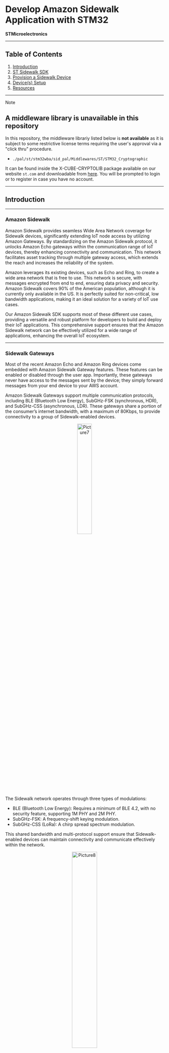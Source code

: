 # Develop Amazon Sidewalk Application with STM32

**STMicroelectronics**

---

## Table of Contents

1. [Introduction](#introduction)
2. [ST Sidewalk SDK](#st-sidewalk-sdk)
3. [Provision a Sidewalk Device](#provision-a-sidewalk-device)
4. [Device(s) Setup](#devices-setup)
5. [Resources](#resources)

---
> [!NOTE]
> ## A middleware library is unavailable in this repository
> 
> In this repository, the middleware librariy listed below is **not available** as it is subject to some restrictive license terms requiring the user's approval via a "click thru" procedure.
> * `./pal/st/stm32wba/sid_pal/Middlewares/ST/STM32_Cryptographic`
> 
> It can be found inside the X-CUBE-CRYPTOLIB package available on our website `st.com` and downloadable from [here](https://www.st.com/en/embedded-software/x-cube-cryptolib.html#get-software). You will be prompted to login or to register in case you have no account.
---

## Introduction

---

### Amazon Sidewalk

Amazon Sidewalk provides seamless Wide Area Network coverage for Sidewalk devices, significantly extending IoT node access by utilizing Amazon Gateways. By standardizing on the Amazon Sidewalk protocol, it unlocks Amazon Echo gateways within the communication range of IoT devices, thereby enhancing connectivity and communication. This network facilitates asset tracking through multiple gateway access, which extends the reach and increases the reliability of the system.

Amazon leverages its existing devices, such as Echo and Ring, to create a wide area network that is free to use. This network is secure, with messages encrypted from end to end, ensuring data privacy and security. Amazon Sidewalk covers 90% of the American population, although it is currently only available in the US. It is perfectly suited for non-critical, low bandwidth applications, making it an ideal solution for a variety of IoT use cases.

Our Amazon Sidewalk SDK supports most of these different use cases, providing a versatile and robust platform for developers to build and deploy their IoT applications. This comprehensive support ensures that the Amazon Sidewalk network can be effectively utilized for a wide range of applications, enhancing the overall IoT ecosystem.

---

### Sidewalk Gateways

Most of the recent Amazon Echo and Amazon Ring devices come embedded with Amazon Sidewalk Gateway features. These features can be enabled or disabled through the user app. Importantly, these gateways never have access to the messages sent by the device; they simply forward messages from your end device to your AWS account.

Amazon Sidewalk Gateways support multiple communication protocols, including BLE (Bluetooth Low Energy), SubGHz-FSK (synchronous, HDR), and SubGHz-CSS (asynchronous, LDR). These gateways share a portion of the consumer’s internet bandwidth, with a maximum of 80Kbps, to provide connectivity to a group of Sidewalk-enabled devices.

<p align="center">
  <img src="pictures/Picture7.jpg" alt="Picture7" style="width:30%;">
</p>

The Sidewalk network operates through three types of modulations:
- BLE (Bluetooth Low Energy): Requires a minimum of BLE 4.2, with no security feature, supporting 1M PHY and 2M PHY.
- SubGHz-FSK: A frequency-shift keying modulation.
- SubGHz-CSS (LoRa): A chirp spread spectrum modulation.

This shared bandwidth and multi-protocol support ensure that Sidewalk-enabled devices can maintain connectivity and communicate effectively within the network.

<p align="center">
  <img src="pictures/Picture8.jpg" alt="Picture8" style="width:40%;">
</p>

---

### Amazon Sidewalk Coverage

Amazon Sidewalk provides extensive coverage, reaching 90% of the US population according to Amazon.

- [https://coverage.sidewalk.amazon/](https://coverage.sidewalk.amazon/)

<p align="center">
  <img src="pictures/Picture9.jpg" alt="Picture9" style="width:80%;">
</p>

---

### Amazon Sidewalk End-devices

Amazon Sidewalk end-devices offer versatile connectivity options and seamless data transmission:

- They can use BLE or SubGHz-FSK for commissioning
- IoT data can be transmitted through Bluetooth LE, LoRa or SubGHz-FSK
- Sidewalk data is routed to AWS servers through the Amazon Gateways
- The data is then accessed and visualized through AWS servers
- When connected to your own Amazon Sidewalk Gateway (same account) your device has no data limitation.
- When your devices are in roaming mode (connected to other gateways). Monthly data used is capped at 500MB by customer (not device).

<p align="center">
  <img src="pictures/Picture10.jpg" alt="Picture10" style="width:60%;">
</p>

---

### Amazon Sidewalk different use cases

| Use case        | Commissioning  | Communication | Device                 | Description                          |Project |
|-----------------|----------------|---------------|------------------------|--------------------------------------|--------|
| BLE Only        | BLE            | BLE           | STM32WBAxx             | Short range, suitable for high-throughput transfers (e.g., OTA image delivery) | sid_ble |
| FSK Only        | FSK            | FSK           | STM32WBAxx + S2-LP or STM32WBAxx + STM32WLx5 | Mid range, suitable for moderate-throughput transfers | sid_900 |
| BLE + CSS       | BLE            | BLE/CSS       | STM32WBAxx + STM32WLx5 | Best range compared to memory usage  | sid_900 |
| BLE + FSK       | BLE/FSK        | BLE/FSK       | STM32WBAxx + S2-LP or STM32WBAxx + STM32WLx5 | Mid range, adds BLE support for higher-throughput use cases (e.g., OTA) | sid_900 |
| BLE + FSK + CSS | BLE/FSK        | BLE/FSK/CSS   | STM32WBAxx + STM32WLx5 | Best range, more flexibility with Sidewalk functionality | sid_900 |

Alternatively, the Semtech SX126x or LR11xx transceivers can be used instead of the STM32WLx5 for FSK and CSS uses cases.

> [!NOTE]
> The FSK and CSS radio links cannot operate concurrently; however, applications may implement logic to dynamically switch between FSK and CSS modes based on runtime requirements.

<p align="center">
  <img src="pictures/Picture11.jpg" alt="Picture11" style="width:100%;">
</p>


<p align="center">
  <img src="pictures/Picture12.jpg" alt="Picture12" style="width:100%;">
</p>

---

### Third-Party Device Support

ST also offers support for multiple third-party devices from Semtech that integrate seamlessly with ST’s Sidewalk SDK libraries. These devices include the SX126x and the LR11xx, both of which are SubGHz radio transceivers designed to interface with Sidewalk services through supported Amazon devices.

The **SX126x** is a SubGHz radio transceiver that supports both LoRa and FSK communication protocols. This device is capable of interfacing with Sidewalk services, providing reliable and efficient data transmission for various IoT applications. Its support for multiple communication protocols ensures versatility and compatibility with a wide range of use cases.

The **LR11xx** is another SubGHz radio transceiver that supports LoRa and FSK communication protocols. In addition to its communication capabilities, the LR11xx integrates a GNSS scanner and a WiFi access point MAC address scanner. These additional features enable precise location tracking and enhanced connectivity options, making the LR11xx a powerful and versatile solution for IoT applications that require advanced functionality.

By supporting these third-party devices, STMicroelectronics expands the range of hardware options available to developers, allowing them to choose the best components for their specific application needs. This integration with Semtech devices ensures that developers can leverage the full potential of the Sidewalk SDK, creating robust and reliable IoT solutions.

<p align="center">
  <img src="pictures/Picture13.jpg" alt="Picture13" style="width:100%;">
</p>

---

## ST Sidewalk SDK

---

### STMicroelectronics package for Sidewalk development

The Sidewalk SDK is an integration of the Sidewalk SDK v1.17.1.18 provided by Amazon, specifically designed to run on the STM32WBAxx MCUs. This package offers a comprehensive set of tools and services to facilitate the development of Amazon Sidewalk applications.

One of the key features of the SDK is the inclusion of examples, such as a Sidewalk communication app. This app demonstrates how to send a string using multiple different types of radio communication, providing developers with practical insights into implementing various communication protocols within their applications.

The Sidewalk Provisioning Services are another crucial component of the SDK. These services include an API for generating and storing AWS certifications inside the device, ensuring secure and authenticated communication. Additionally, the SDK provides certified radio services and configurations for Bluetooth Low Energy (BLE), Frequency-Shift Keying (FSK), and Long Range (LoRa) communication protocols, which are essential for reliable and efficient data transmission.

To support the development process, several qualified development boards are available as Sidewalk end-nodes. These include:
- **Nucleo-WBA55CG/Nucleo-WBA65RI + Nucleo-WL55CJ1**: This dual-MCU setup offers a robust platform for developing and testing Sidewalk applications, providing the capability to run user applications on both MCUs concurrently with the Sidewalk communication.
- **Nucleo-WBA55CG/Nucleo-WBA65RI + X-Nucleo-S2915A1**: This setup showcases a cost-efficient platform using ST's S2-LP transceiver (supports BLE and FSK Sidewalk links).
- **Nucleo-WBA55CG/Nucleo-WBA65RI + SX1262MB2CAS**: This configuration supports a popular SX126x transceiver family for FSK and CSS (LoRa) links.
- **Nucleo-WBA55CG/Nucleo-WBA65RI + LR1110MB1LCKS**: This combination is designed for the applications that utilize enhanced features of the LR11xx transceiver family, like nearby WiFi scanning and GNSS positioning.

Furthermore, STMicroelectronics provides support through their Territory Field Application Engineers (FAE). This ensures that developers have access to the necessary resources and assistance to successfully implement their Sidewalk applications, addressing any challenges that may arise during the development process.

---

### Tool prerequisites

- STM32CubeProgrammer v2.18.0+
- STM32CubeIDE v1.18.0+
- Serial Line Interface Software e.g. TeraTerm
- AWS Account

---
 
### Sidewalk SDK Prebuilt Libraries

The Sidewalk stack is provided as a collection of precompiled static libraries, each built with distinct configuration profiles tailored to specific use cases. The following stack variants are available:
- `sidewalk_sdk_basic` - regular Sidewalk stack with reduced feature set to achieve smaller flash & RAM footprints
- `sidewalk_sdk_full` - regular Sidewalk stack with all the features included and configurable in runtime
- `sidewalk_dut` - Amazon's proprietary application code for `sid_dut` application
- `sidewalk_sdk_qa` - special build of Sidewalk SDK specifically for the `sid_dut` app. Enables additional QA features that are not required in normal applications
- `sidewalk_halo_diagnostics` - Amazon's proprietary application code for `sid_diagnostics` application
- `sidewalk_sdk_diagnostics` - special build of Sidewalk SDK specifically for the `sid_diagnostics` app. Enables additional PHY-level diagnostic features that are not required in normal applications

> [!NOTE]
> The following features were excluded from the basic variant of the Sidewalk stack to minimize flash and RAM space consumption:
> - Autoconnect
> - Multilink mode
> - Sidewalk Bulk Data Transfer (SBDT)
>
> If your application requires any of the above features please use the full variant of the stack.

In addition, each stack variant is compiled with configurable radio link support, allowing end users to optimize flash and RAM usage by including only the radio interfaces required by their application. The following radio link configurations are available:
- `default` – Includes support for all three radio links: BLE, FSK, and CSS (LoRa)
- `ble` – Supports only the BLE radio link
- `ble_fsk` – Supports both BLE and FSK radio links
- `ble_lora` – Supports BLE and CSS (LoRa) radio links
- `fsk` – Supports only the FSK radio link
- `fsk_lora` – Supports both FSK and CSS (LoRa) radio links

The standard Sidewalk stack builds are optimized for minimal flash and RAM usage, and therefore exclude internal logging functionality within the libraries (note: application-level logging remains fully supported). For scenarios requiring diagnostic or debugging capabilities, alternative library variants with the `_with_logs` suffix are available. These variants are functionally identical to their corresponding standard builds, with the sole addition of internal logging. This added capability incurs a modest increase in flash footprint. For enhanced observability during Sidewalk SDK evaluation, the provided STM32CubeIDE reference projects are configured to use the logging-enabled variants by default.

Prebuilt SDK Libraries in the STM32CubeIDE to configure the STM32WBAxx device

<p align="center">
  <img src="pictures/Picture17b.jpg" alt="Picture17b" style="width:80%;">

  <img src="pictures/Picture17a.jpg" alt="Picture17a" style="width:80%;">
</p>

---

### Sidewalk Port over STM32WBAxx

The Sidewalk port over STM32WBAxx includes the `ble_adapter` for mapping Sidewalk proprietary APIs to the STMicroelectronics BLE stack and the `serial_bus` for mapping SPI communication drivers to the physical SPI transport driver and peripheral.

<p align="center">
  <img src="pictures/Picture18.jpg" alt="Picture18" style="width:70%;">
</p>

---

### Sidewalk SDK applications

The Sidewalk SDK includes several applications designed to demonstrate and evaluate various aspects of the Sidewalk solution:

| Application | Scope/description |
|-------------|-------------------|
| sid_900 | Demonstrates connectivity between the end node and the AWS Sidewalk cloud by initializing the radio, synchronizing, registering and sending a string. - Multiple radio configurations (BLE-FSK, BLE-FSK, BLE-LoRa, FSK-LoRa, FSK-only) - Starting point for Sidewalk application development |
| sid_ble | A sample app similar to sid_900 but utilizing purely the BLE link. This app can run on a STM32WBAxx host without any external sub-GHz radio |
| sid_demo | End to end example of the bi-directional Sidewalk communication with Web UI. More information can be found [here](https://github.com/aws-samples/aws-iot-core-for-amazon-sidewalk-sample-app)|
| sid_diagnostics | Radio evaluation, test and verify radio using CLI commands to the STM32WBAxx device. Application also used in the manufacturing provisioning process |
| sid_dut | Sidewalk stack evaluation through CLI and Sidewalk APIs to test the Sidewalk solution. - Sidewalk API: radio init, connect, registration, reset - Send data over Sidewalk link |
| sid_dut_ble_coexistence | Extension to the sid_dut app showcasing the BLE co-existence operation (regular BLE running concurrently with the Sidewalk link). - CLI: creation of virtual device, sending peripheral data |
| sid_dut_udt | Extension to the sid_dut app to demonstrate the User Data Transfer (UDT) feature of the STM32WBAxx + STM32WLx5 platform - showcases how the SPI link between the two MCUs can be used to transfer user/application data in-between Sidewalk-related frames |
| sid_lr11xx_fw_updater | Utility app to simplify firmware updates of the LR11xx transceivers. While built on Sidewalk platform, it is not intended for the cloud communication |
| sid_lr11xx_geolocation | Showcases the usage of LR1110/LR1120 geolocation features together with the Sidewalk link |
| sid_sbdt_demo | Sidewalk Bulk Data Transfer demonstration - allows to download large files over BLE link |

<p align="center">
  <img src="pictures/Picture19b.jpg" alt="Picture19" style="width:50%;">
</p>

---

## Provision a Sidewalk Device

---

### Sidewalk Certification and Provisioning

To securely communicate with Sidewalk cloud services, the end node must have a signed certificate flashed to its memory. This ensures that the device can authenticate and securely transmit data within the Sidewalk network.

Sidewalk provisioning consists of two distinct flows: prototyping and mass production/manufacturing.

- **Prototyping Flow**: This flow is used for testing purposes and allows the user to provision devices one at a time. It is ideal for development and small-scale testing, enabling developers to ensure that their devices are correctly configured and functioning as expected.
- **Mass Production Flow**: This flow is designed for large-scale manufacturing and utilizes multiple factory tools to issue and register Sidewalk certificates to Sidewalk cloud services. It streamlines the provisioning process for mass production, ensuring that a large number of devices can be efficiently and securely provisioned for deployment.

By supporting both prototyping and mass production flows, the Sidewalk provisioning process accommodates the needs of developers during the initial testing phase as well as the requirements of manufacturers during large-scale production.

---

### Prototype Provisioning Process with STM32 Overview

For detailed instructions see the following sections.

1. Add device to AWS IoT Core for Amazon Sidewalk
2. Convert Provisioned Device’s Certificate from .json to .hex
3. Flash the .hex file to the STM32WBA device

**Pre-requisites:**
- AWS account
- STM32Cube-Programmer
- STM32WBAxx Nucleo Boards


<p align="center">
  <img src="pictures/Picture22.jpg" alt="Picture22" style="width:50%;">
</p>

---

### Login to the AWS Account

To begin using the AWS services for your Sidewalk application, developers must first ensure that they have an AWS account set up. If you do not already have an account, you will need to create one by visiting the AWS website and following the registration process.

Once your AWS account is set up, you can log in as the Root user. This requires using the email address and password that you chose during the account creation process. Logging in as the Root user provides you with full access to all AWS services and resources, allowing you to manage your Sidewalk application effectively.

- Developers must have an AWS account set-up.
- Login as Root user using the email address and password chosen

<p align="center">
  <img src="pictures/Picture23.jpg" alt="Picture23" style="width:50%;">
</p>

---

### Select the US East region – North Virginia

- Once logged in to the AWS Account, make sure that the US East region is selected from the top right corner, displaying “N. Virginia”

<p align="center">
  <img src="pictures/Picture24.jpg" alt="Picture24" style="width:50%;">
</p>

---

### Setting up your IoT Core Services

To set up your IoT Core services, follow these steps to configure the necessary profiles and destinations for your Sidewalk devices.

1. Search for “iot core” in the search bar on the top left
2. Click on “IoT Core”

<p align="center">
  <img src="pictures/Picture25.jpg" alt="Picture25" style="width:50%;">
</p>

---

### Add LPWAN Profile 1/3

Create a new LPWAN profile to define the communication parameters for your Sidewalk devices.

1. In the left menu, select “LPWAN devices”
2. Then click on “Profiles”

<p align="center">
  <img src="pictures/Picture26.jpg" alt="Picture26" style="width:70%;">
</p>

---

### Add LPWAN Profile 2/3

Select the Sidewalk protocol and add a new device profile.

1. Select “Sidewalk”
2. On the top-right, click “Add device profile”

<p align="center">
  <img src="pictures/Picture27.jpg" alt="Picture27" style="width:70%;">
</p>

---

### Add LPWAN Profile 3/3

Name your profile and submit the configuration.

1. Choose a profile name
2. Click “Submit”

<p align="center">
  <img src="pictures/Picture28.jpg" alt="Picture28" style="width:70%;">
</p>

---

### Add LPWAN Destination 1/2

Create a destination to route messages from your Sidewalk devices to AWS IoT Core.

1. Click “Destinations”
2. On the top-right, click “Add destination”

<p align="center">
  <img src="pictures/Picture29.jpg" alt="Picture29" style="width:70%;">
</p>

---

### Add LPWAN Destination 2/2

Configure the destination settings to publish messages to the AWS IoT Core message broker.

1. Choose a Destination name
2. Select “Publish to AWS IoT Core message broker”
3. Specify a topic name, e.g., “sidewalkTopic”
4. Click “Add destination”

<p align="center">
  <img src="pictures/Picture30.jpg" alt="Picture30" style="width:70%;">
</p>

---

### Provision a Sidewalk Device 1/4

Provision your Sidewalk device by following these steps to register it with AWS IoT Core.

1. In the left menu, select “LPWAN devices”
2. Then click on “Devices”
3. Select “Sidewalk” from the top menu
4. And then click on “Provision device”

<p align="center">
  <img src="pictures/Picture31.jpg" alt="Picture31" style="width:70%;">
</p>

---

### Provision a Sidewalk Device 2/4

Enter the device details and select the previously created profile and destination.

1. Choose a Device name, e.g., Test_Sidewalk_Device
2. Specify a Description, e.g., ST Sidewalk Demo
3. Select the Profile previously created
4. Select the Destination previously created
5. Click “Next”

<p align="center">
  <img src="pictures/Picture32.jpg" alt="Picture32" style="width:70%;">
</p>

---

### Provision a Sidewalk Device 3/4

Enable Thing Registration and specify a Thing name.

1. Enable the option “Thing Registration”
2. Choose a Thing name, e.g., Test_Thing
3. Click “Next”

<p align="center">
  <img src="pictures/Picture33.jpg" alt="Picture33" style="width:70%;">
</p>

---

### Provision a Sidewalk Device 4/4

Review the information and create the device.

1. Review the information
2. Click “Create”

<p align="center">
  <img src="pictures/Picture34.jpg" alt="Picture34" style="width:70%;">
</p>

---

### Congratulation! Your Sidewalk Device is provisioned

Download the device’s certificate in JSON format for further use.

1. You should get the confirmation message that the device has been successfully provisioned with a specified device ID
2. Click “Download device JSON file” to save the device’s certificate in JSON format

<p align="center">
  <img src="pictures/Picture35.jpg" alt="Picture35" style="width:70%;">
</p>

---

### Convert your Device’s Certificate

Convert the device’s certificate from JSON to HEX format for flashing onto the device using the supplied Python tool.

1. Put your certificate JSON file into the `./tools/provision` folder
2. Open a command line window in the `./tools/provision` folder
3. If this is the first time you run the script, install Python dependencies first with `pip install -r requirements.txt` (note: depending on the host operating system and installed Python package, the specific command may differ slightly, e.g. `pip3 install -r requirements.txt`)
4. Use the following command to generate the hex file: `python provision.py st aws --chip <target chip name> --certificate_json <your certificate JSON file>`, e.g. `python provision.py st aws --chip WBA55xG --certificate_json certificate.json`.
5. The script will generate `.bin` and `.hex` credentials file suitable for flashing into the STM32WBA MCU. The default option is to use the `.hex` file for flashing because it contains flashing address information. The `.bin` file is a raw content without any address information, it can be useful if you modify the flash layout in your project, making the data in the produced `.hex` file mispositioned

Usage example and expected output:
```
$ python provision.py st aws --chip WBA65xI --certificate_json certificate_wba6.json
deviceTypeId found in certificate_wba6.json
Using chip config : (WBA65xI:STM32WBA65xI address: 0x81ea000)
Generated /sidewalk/tools/provision/st_aws_WBA65xI.bin
Generated /sidewalk/tools/provision/st_aws_WBA65xI.hex
```

More information on the usage of the Python script can be found in the [script's Readme file](./tools/provision/readme.md)

---

## Device(s) Setup

---

### STM32WBAxx AND STM32WL55 HW Configuration

- 1x NUCLEO-WBA55CG or NUCLEO-WBA65RI board
- 1x NUCLEO-WL55JC1 board
- Boards interconnected via Arduino Uno V3 headers or DuPont wires:
  - SPI BUS: SPI1_SCK, SPI1_MISO, SPI1_MOSI, SPI1_NSS
  - RADIO_IRQ
  - VCC and GND
- Power: USB connection to NUCLEO-WBA55CG/NUCLEO-WBA65RI and NUCLEO-WL55JC1

<p align="center">
  <img src="pictures/Picture38.jpg" alt="Picture38" style="width:70%;">
</p>

---

### STM32WBAxx and STM32WL55 connection

- When using the Arduino Uno V3 headers (default connection method), the following pin mapping applies

| Signal    | NUCLEO-WL55JC1       | NUCLEO-WBAxx         |
|-----------|----------------------|----------------------|
| NSS       | CN5.3 (D10)          | CN6.3 (D10)          |
| MOSI      | CN5.4 (D11)          | CN6.4 (D11)          |
| MISO      | CN5.5 (D12)          | CN6.5 (D12)          |
| SCK       | CN5.6 (D13)          | CN6.6 (D13)**        |
| RADIO_IRQ | CN5.1 (D8)           | CN6.1 (D8)           |
| GND       | Default Arduino pins | Default Arduino pins |
| Power     | Default Arduino pins | Default Arduino pins |

**\*\*Note: The GPIO pin to drive SCK line is shared with the blue LED (LD1) on the NUCLEO-WBA55CG board, causing the LED to glow slightly during SPI transactions. This does not affect SPI performance**

**Note: the reset lines of STM32WBA55 and STM32WL55 are coupled when using this connection scheme. Pressing the reset button on either of the Nucleo boards (or flashing either of them) will reset both MCUs. Software-initiated resets via NVIC are still independent because NRST pin is not driven when performing a software reset**

- There's an alternative jumper wire-based connection method that allows to free up the Arduino Uno V3 SPI pins on Nucleo-WL55JC1 board. Follow the connection diagram  below:

| Signal | NUCLEO-WL55JC1 | NUCLEO-WBA55CG/NUCLEO-WBA65RI |
|--------|-----------------|----------------|
| MOSI   | CN4.15          | CN7.32         |
| NSS    | CN4.17          | CN10.19        |
| MISO   | CN4.13          | CN10.11        |
| SCK    | CN4.11          | CN10.16        |
| RADIO_IRQ | CN3.34       | CN10.17        |
| GND    | CN3.19          | CN7.19         |
| **VCC** | CN2.18         | CN7.18         |

**Note: CubeIDE project configuration shall be adjusted to enable the above connection method. Navigate to the "C/C++ Build -> Settings -> Tool Settings -> MCU GCC Compiler -> Preprocessor" section in the project properties and change "SIDEWALK_RADIO_USE_ARD_CONN_STACKING=1" to "SIDEWALK_RADIO_USE_ARD_CONN_STACKING=0". This applies to both NUCLEO-WBA55CG/NUCLEO-WBA65RI and NUCLEO-WL55JC1 projects**

**Note: Long jumper wires may introduce noise on the signal lines, resulting in degraded SPI performance or false-positive IRQ indication**

<p align="center">
  <img src="pictures/Picture39.png" alt="Picture39" style="width:70%;">
</p>


**Note: VCC interconnection is not recommended when individual USB connections are made to both devices.**

---

### STM32WBAxx AND S2-LP HW Configuration

- 1x NUCLEO-WBA55CG or NUCLEO-WBA65RI board
- 1x X-NUCLEO-S2915A1 board
- Boards stacked on Arduino connectors for connecting these signals:
  - SPI BUS: SPI1_SCK, SPI1_MISO, SPI1_MOSI, SPI1_NSS
  - RADIO_IRQ
  - VCC and GND
- Power: USB connection to NUCLEO-WBA55CG/NUCLEO-WBA65RI

<p align="center">
  <img src="pictures/Picture40.jpg" alt="Picture40" style="width:70%;">
</p>

---

### STM32WBAxx and S2-LP connection

**Required HW Modifications for X-NUCLEO-S2915A1:**

X-NUCLEO-S2915A1 comes with an Arduino-style connector, however, some of the lines use non-standard (for Arduino) pins by default. HW configuration of the X-NUCLEO-S2915A1 incompatible with NUCLEO-WBA55CG/NUCLEO-WBA65RI. However, X-NUCLEO-S2915A1 is configurable with 0-Ohm jumper resistors. Two options:
1. Solder bridge reposition to make X-NUCLEO-S2915A1 layout Arduino-compatible - requires soldering of SMD0402 resistors
2. Use DuPont jumper wires to connect X-NUCLEO-S2915A1 and NUCLEO-WBA55CG/NUCLEO-WBA65RI - requires no soldering

**Solder Bridge Repositioning on X-NUCLEO-S2915A1 - resolder the jumper resistors as follows:**
- R10 → R18 (moves RESET signal to avoid GPIO conflicts with other evaluation board) - necessary
- R11 → R6 (moves SPI SCLK signal to the default Arduino position) - necessary
- R13 → R9 (moves SPI NSS signal to the default Arduino position) - necessary
- Add R17 - allows usage of red LED for visual indication - optional, everything works even without the LED. If using the LED, a jumper should be placed between pins 19 and 21 of the CN4 connector on the NUCLEO-WBAxx board

**DuPont Connection - use the following mapping:**

| Signal | X-NUCLEO-S2915A1 | NUCLEO-WBAxx |
|--------|-------------------|--------------|
| VDD 3V3 | CN6, pin 4       | CN5, pin 4   |
| GND     | CN6, pin 6       | CN5, pin 6   |
| GPIO0/RF Switch Ctrl 1 | CN8, pin 1 | CN7, pin 1 |
| SPI NSS | CN8, pin 2       | CN6, pin 3   |
| GPIO1/RF Switch Ctrl 2 | CN8, pin 3 | CN7, pin 3 |
| GPIO2/RF Switch Ctrl 3 | CN8, pin 4 | CN7, pin 4 |
| GPIO3/Radio IRQ | CN8, pin 6 | CN7, pin 6 |
| SPI MISO | CN5, pin 5      | CN6, pin 5   |
| SPI MOSI | CN5, pin 4      | CN6, pin 4   |
| SDN/Radio Reset | CN9, pin 8 | CN8, pin 8 |
| SPI SCLK | CN9, pin 4      | CN6, pin 6   |

---

### STM32WBAxx and Semtech Configuration

- NUCLEO-WBA55CG/NUCLEO-WBA65RI + SX1262MB2CAS
- NUCLEO-WBA55CG/NUCLEO-WBA65RI + LR1110MB1LCKS

- 1x NUCLEO-WBA55CG or NUCLEO-WBA65RI board
- 1x SX1262MB2CAS or LR1110MB1LCKS board
- Boards stacked on Arduino connectors for connecting these signals:
  - SPI BUS: SPI1_SCK, SPI1_MISO, SPI1_MOSI, SPI1_NSS
  - RADIO_IRQ
  - VCC and GND
- Power: USB connection to NUCLEO-WBA55CG/NUCLEO-WBA65RI

<p align="center">
  <img src="pictures/Picture42.jpg" alt="Picture42" style="width:70%;">
</p>

---

### Sidewalk SDK Directory

- The project files for the BLE and SubGHz devices are found under the ble_mcu and subghz_mcu folders in the device specific folders (STM32WBAxx_STM32WL55)
- For the STM32WBAxx_S2-LP project, there are no subdirectories since there is only a singular MCU.
- For the STM32WBAxx_(Semtech) projects, there are no subdirectories since there is only a singular MCU.
- Select these folders to open the corresponding projects in CubeIDE

<p align="center">
  <img src="pictures/Picture43b.jpg" alt="Picture43" style="width:40%;">
</p>

---

### Application Build Configurations – WBAxx and WL

For the WBAxx + and WL55 configuration two projects are loaded into the STM32CubeIDE

The build configurations from the Sidewalk SDK prebuilt libraries for the WBAxx + WL55 are shown below

<p align="center">
  <img src="pictures/Picture44.jpg" alt="Picture44" style="width:70%;">
</p>

---

### Application Build Configurations – WBAxx and S2-LP

For the WBAxx + S2-LP configuration only one project is loaded into the STM32CubeIDE

The build configurations from the Sidewalk SDK prebuilt libraries for the WBAxx + S2-LP are shown below

<p align="center">
  <img src="pictures/Picture45.jpg" alt="Picture45" style="width:70%;">
</p>

---

### Application Build Configurations – WBAxx and Semtech

For the WBAxx + Semtech configuration, only one project is loaded into STM32CubeIDE. The build configurations from the precompiled Sidewalk SDK libraries for WBAxx + Semtech are shown below.

<p align="center">
  <img src="pictures/Picture46.jpg" alt="Picture46" style="width:70%;">
</p>

---

### Flashing the WBA and WL Devices

In STM32CubeProgrammer, three files need to be flashed onto the WBAxx and WL55 devices, specifically two files for the WBAxx and one file for the WL55:

**WBAxx:**
1. Sidewalk certificate .hex file
2. Sidewalk_STM32WBAxx.hex

**WL55:**
1. Sidewalk_STM32WL55.hex

**For WBAxx:**
1. Connect to the device and perform a "full chip erase."
2. Disconnect and reconnect.
3. Deselect "Skip flash erase...", "Verify programming," and "Run after programming."
4. Select the Amazon Sidewalk certificate and program it.
5. Select "Skip flash erase...", "Verify programming," and "Run after programming."
6. Select the Sidewalk_STM32WBAxx.hex file and program it.

**For WL55:**
1. Connect to the device and perform a "full chip erase."
2. Disconnect and reconnect.
3. Select the Sidewalk_STM32WL55.hex file and program it.

<p align="center">
  <img src="pictures/Picture47.jpg" alt="Picture47" style="width:70%;">
</p>

---

### Flashing the WBA Devices for WBA and S2-LP/SX126x/LR11xx combinations

In STM32CubeProgrammer, two files need to be flashed onto the WBAxx device:

1. Sidewalk certificate .hex file
2. Sidewalk_STM32WBAxx.hex

**To program the WBAxx, follow these steps:**
1. Connect to the device and perform a "full chip erase."
2. Disconnect and reconnect.
3. Deselect "Skip flash erase...", "Verify programming," and "Run after programming."
4. Select the Amazon Sidewalk certificate and program it.
5. Select "Skip flash erase...", "Verify programming," and "Run after programming."
6. Select the Sidewalk_STM32WBAxx.hex file and program it.

<p align="center">
  <img src="pictures/Picture48.jpg" alt="Picture48" style="width:70%;">
</p>

---

### Serial Terminal Configuration

The serial terminal must be configured as follows to send commands and receive output from the NUCLEO-WBAxx board:
- Baud rate: 115200 bps
- Data: 8-bit
- Parity: None
- Stop bit: 1 bit
- Flow control: None

A serial terminal connected to the NUCLEO-WL55 can be opened with the same terminal settings.

---

### Verify the Device Functionality

Once the devices have been programmed and correctly connected, verify the functionality of the application using Tera Term. You should see the ST application name, the ST Sidewalk application version, the build type, and the Sidewalk SDK version.

**WBAxx and WL55 Terminal Output**

<p align="center">
  <img src="pictures/Picture50.jpg" alt="Picture50" style="width:70%;">
</p>

---

### sid_900 Expected MQTT Display

The sid_900 application demonstrates the basic functionality of the Sidewalk stack by initializing the radio, provisioning, synchronizing, and sending a string synchronously every minute. Subscribe to all topics by typing "#" in the "Topic Filter" text box. When observing the MQTT test client in the AWS IoT dashboard, a packet should be received every minute after the application starts. An asynchronous string can be sent by pressing the button on the WBAxx.

<p align="center">
  <img src="pictures/Picture51.jpg" alt="Picture51" style="width:70%;">
</p>

---

### Sid_900 Expected Serial Terminal Display

"Hello" ping sent by pressing button 1. Synchronous data transmission from the end node. WL55 terminal output showing synchronous transmissions and receptions from the Amazon device.

<p align="center">
  <img src="pictures/Picture52.jpg" alt="Picture52" style="width:70%;">
</p>

---

## Resources

---

### Sidewalk Resources

- [Sidewalk Gateways](https://docs.sidewalk.amazon/introduction/sidewalk-gateways.html): list of the devices that can serve as a Sidewalk gateway.
- [Sidewalk Gateway Configuration](https://docs.sidewalk.amazon/getting-started/sidewalk-onboard-prereq-gateway.html): a guide to configure Sidewalk gateway (e.g., Echo) via Alexa app.
- [SID API](https://docs.sidewalk.amazon/sid-api-dg/): documentation of Sidewalk API on embedded devices.
- [Manufacturing Provisioning Process](https://docs.sidewalk.amazon/manufacturing/): Description of the provisioning process setup for mass production of Sidewalk end-node devices.
- [Specifications](https://docs.sidewalk.amazon/specifications/): Amazon Sidewalk protocol and test specifications.

---

© STMicroelectronics - All rights reserved.

The ST logo is a trademark or registered trademark of STMicroelectronics International NV or its affiliates in the EU and/or other countries. For more information on ST trademarks, refer to [www.st.com/trademarks](http://www.st.com/trademarks).

All other product or service names are the property of their respective owners.

Learn more at [www.st.com](http://www.st.com)
